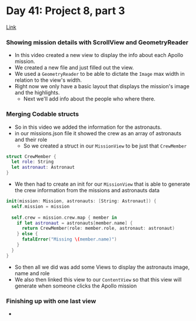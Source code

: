 # Day 41: Project 8, part 3
[Link](https://www.hackingwithswift.com/100/swiftui/41)

### Showing mission details with ScrollView and GeometryReader
* In this video created a new view to display the info about each Apollo mission. 
* We created a new file and just filled out the view.
* We used a `GeometryReader` to be able to dictate the `Image` max width in relation to the view's width. 
* Right now we only have a basic layout that displays the mission's image and the highlights.
  *  Next we'll add info about the people who where there.

### Merging Codable structs
* So in this video we added the information for the astronauts.
* in our missions.json file it showed the crew as an array of astronauts and their role 
  * So we created a struct in our `MissionView` to be just that `CrewMember`
```swift
struct CrewMember {
  let role: String
  let astronaut: Astronaut
}
``` 
* We then had to create an init for our `MissionView` that is able to generate the crew information from the missions and astronauts data
```swift
init(mission: Mission, astronauts: [String: Astronaut]) {
  self.mission = mission
  
  self.crew = mission.crew.map { member in
    if let astronaut = astronauts[member.name] {
      return CrewMember(role: member.role, astronaut: astronaut)
    } else {
      fatalError("Missing \(member.name)")
    }
  }
}
```
* So then all we did was add some Views to display the astronauts image, name and role
* We also then linked this view to our `ContentView` so that this view will generate when someone clicks the Apollo mission

### Finishing up with one last view
* 